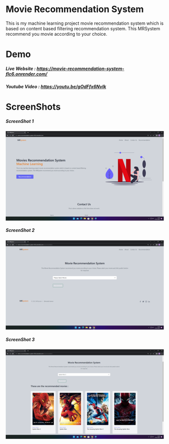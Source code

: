 # Movie Recommendation System

This is my machine learning project movie recommendation system which is based on content based filtering recommendation system. This MRSystem recommend you movie according to your choice.

# Demo

##### Live Website : https://movie-recommendation-system-flc6.onrender.com/
##### Youtube Video : https://youtu.be/gOdFfx6NvIk

# ScreenShots

##### ScreenShot 1
![ScreenShot](https://github.com/manish-kumar830/movie_recommendation_system/blob/main/ss/ss1.png)


##### ScreenShot 2
![ScreenShot](https://github.com/manish-kumar830/movie_recommendation_system/blob/main/ss/ss2.png)


##### ScreenShot 3
![ScreenShot](https://github.com/manish-kumar830/movie_recommendation_system/blob/main/ss/ss3.png)
          
